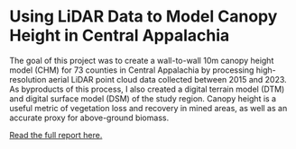 # Using LiDAR Data to Model Canopy Height in Central Appalachia
The goal of this project was to create a wall-to-wall 10m canopy height model (CHM) for 73 counties in Central Appalachia by processing high-resolution aerial LiDAR point cloud data collected between 2015 and 2023. As byproducts of this process, I also created a digital terrain model (DTM) and digital surface model (DSM) of the study region. Canopy height is a useful metric of vegetation loss and recovery in mined areas, as well as an accurate proxy for above-ground biomass.

[Read the full report here.](https://docs.google.com/document/d/1bMBGrUBo6LNwxNrPXTVW6mD1SCKbbWqQ_B9PEYEKGdk/edit?usp=sharing)
